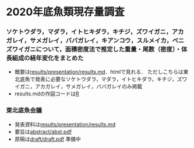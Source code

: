 # 2020年底魚類現存量調査
### ソケトウダラ，マダラ，イトヒキダラ，キチジ，ズワイガニ，アカガレイ，サメガレイ，ババガレイ，キアンコウ，スルメイカ，ベニズワイガニについて，面積密度法で推定した重量・尾数（密度）・体長組成の経年変化をまとめた
- 概要は[results/presentation/results.md](https://github.com/Yuki-Kanamori/TohokuSokouo/blob/master/results/presentation/results.md)．htmlで見れる．  ただしこちらは東北底魚で発表に必要なソケトウダラ，マダラ，イトヒキダラ，キチジ，ズワイガニ，アカガレイ，サメガレイ，ババガレイのみ掲載
- results.mdの作図コードは[R](https://github.com/Yuki-Kanamori/TohokuSokouo/tree/master/R)

### 東北底魚会議
- 発表資料は[results/presentation/results.md](https://github.com/Yuki-Kanamori/TohokuSokouo/blob/master/results/presentation/results.md)
- 要旨は[abstract/abst.pdf](https://github.com/Yuki-Kanamori/TohokuSokouo/blob/master/abstract/abst.pdf)
- 原稿は[draft/draft.pdf]()    準備中